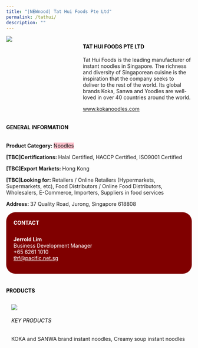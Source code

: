 ```yaml
---
title: "|NEWnood| Tat Hui Foods Pte Ltd"
permalink: /tathui/
description: ""
---
```

<head>
	<div class="flex-paragraph">
		<!--hi there! this is a comment and will provide you with instructional guides-->
		<!--insert booth number here!-->
		<p style="text-transform: uppercase"></p></div>
			<div class="flex-container" style="display: flex; flex-wrap: wrap;">
				<!--insert DOWNLOAD link of company logo between the " marks!-->
			<div class="card sgds" style="flex: 1 1 40%; display: block;"><img src="https://doc-08-3s-docs.googleusercontent.com/docs/securesc/69isnljd6u5lkd2esi0uo09d7a1dfqf2/cepbojqo7r9b94hj11q730cq5dpr2fi2/1676208075000/12105796777324072886/12105796777324072886/1__Glp2NhrKGqKXFGEPHRUs2lb5Nikye9?e=download&ax=AB85Z1AAgbv_RaPQwvxJNJjuuxyWqhrFa_O7Ot6NZZbdScYYlRw3Rx-TC2QAN_mEFaLB2zac9eol1kog48qlG2G0_rqIWmt7iBU3Z9U6cb6z7voMgULKaQnGfArTMqdPeUu61mrrKDeBFldtVw6WYLoi0BxUyIaNHAneoloqc6Jaq3LsyWDtQx4xkoZlXwH9WmKnjQp_N_yHQgK7OdebFFiOJ4W0SmKt5Q0GqpRi3VQtWLTyOxg5437qz_dbNMMYc_waw7-ahbInjPOsQEyLco90CFo_mL1rB91s8Sf_O8WUZ7MiHNA5GcfByrSB1_4ywIgKqgtRDakXVOY_2ZzFR8hLsM5iBuv9RTWjNHRBfwD4ebVV9Jp-XJw1-MBq9ZXJEG4qI8cG4sFh-Hv577XNFHayKQtfcPcpbif55gz8rWeDZYG5LJjB6GeN-bM6mdaCgHGr_MvdqZwTguXcJNeLtD62t0wWkyQIG7p6ZJ7-8vOPstNGryp9zU91YSesZD-NDVsvxtkT8fGNl_FzJWcxNMiwm9zhy4CLtAA0sLG12eIzGDOPW-vDxoqggJQxhvuYSNdfFwirXUXDgWEA8CWgU3PGmchT4ojCmz3OXzh7Kzj7ZLIBbTVeUGArO7EW9Y5lxbxo6msjnDYMEkXFzVvKM-WDMPXP2jgWOZKHFb1eEh6uM5RVtpFXDlKKC3tGSxIWz38ImZBc2A-MpZmTGaHjeYA6j6lMyghxVx1LAwlzAqNN2vQ8IyFLx0wqqaKLu9l_o-d8OXQO15DG1BTooe5nP96Q_6p_YktyFlQ9eaj747Y3dmD31YRhh1UeMnFZ52xd0RL8T_ILb6xHtrsn7pehyHYD4q_Pw6UGrIGJJ8svFlrbNpIPEYfTLNiBi1gaJ03KRl4RKHYCdVaG8a-6JpnJP3wLG6i72bt3_CCTkrE&uuid=46762000-ea22-4cab-90e5-84d6f7239016&authuser=0"></div>
	<div class="card-sgds" style="flex: 1 1 58%; display: block; margin-left: 3px">
		<h4 style="text-transform: uppercase; color: black;"><!--insert the exhibitor's name between the <b> tags here--><b>Tat Hui Foods Pte Ltd</b></h4><!--insert the exhibitor's description between the <p> tags here-->
		<p>Tat Hui Foods is the leading manufacturer of instant noodles in
Singapore. The richness and diversity of Singaporean cuisine is the
inspiration that the company seeks to deliver to the rest of the world.
Its global brands Koka, Sanwa and Yoodles are well-loved in over 40
countries around the world.</p>
		<!--insert the exhibitor's website link, making sure there is "https:// www." present please. make sure the entire https link goes in between the " marks-->
		<p><a href="www.kokanoodles.com" target="_blank"><!--insert the www website link here (no need for https)-->www.kokanoodles.com</a></p>
	</div>
</div>
</head>

<body>
	<h4 style="text-transform: uppercase; color: black;"><b>General Information</b></h4>
		<div class="flex-container" style="display: flex; flex-wrap: wrap;">
			<div class="card sgds" style="flex: 1 1 65%; display: block; align-self: stretch">
			<div class="flex-paragraph">
			<p><b>Product Category: </b><span style=" background-color: pink; border-radius: 10 px;"><!--insert the exhibitor's pdt cat between the <p> tags here-->Noodles</span></p> 
				<p><b>[TBC]Certifications: </b><!--insert all the exhibitor's certifications between the </b> and </p> here-->Halal Certified, HACCP Certified, ISO9001 Certified</p>
			<p><b>[TBC]Export Markets: </b><!--insert all the exhibitor's export markets between the </b> and </p> here-->Hong Kong</p>
			<p style="margin-bottom: 10px;"><b>[TBC]Looking for: </b><!--insert all the exhibitor's potential business partners between the </b> and </p> here-->Retailers / Online Retailers (Hypermarkets, Supermarkets, etc), Food Distributors / Online Food Distributors, Wholesalers, E-Commerce, Importers, Suppliers in food services</p><p><b>Address: </b><!--insert all the exhibitor's address the </b> and </p> here-->37 Quality Road, Jurong, Singapore 618808</p>
			</div>
		</div>
		<div class="card sgds" style="flex: 1 1 35%; padding: 10px; display: block; background-color: maroon; border-radius: 25px; align-self: center;">
		<h4 style="color: white; margin-top: 10px; margin-left: 10px;">CONTACT</h4>
		<div class="flex-paragraph">
			<!--replace with exhibitor's: -->
			<p style="padding: 10px; color: white;"><b><!-- POC name-->Jerrold Lim</b><br><!-- designation-->Business Development Manager<br><!--contact number-->+65 6261 1010<br><!-- for linking purposes, insert their email after "mailto:"...--><a href="mailto:thf@pacific.net.sg" style="color: white;"><!--...and also include the display email before </a> here-->thf@pacific.net.sg</a></p>
		</div>
			</div>
		</div>
	<br>
		<h4 style="text-transform: uppercase; color: black;"><b>products</b></h4>
<div style="display: flex; flex-wrap: wrap;">
  <div class="card sgds" style="flex: 1 1 47%; margin: 10px; display: block;"><!--insert the exhibitor's DOWNLOAD image for product between the " marks here-->
	<div class="flex-image" style="display: block;"><img src="https://doc-0g-3s-docs.googleusercontent.com/docs/securesc/69isnljd6u5lkd2esi0uo09d7a1dfqf2/m2p5dalshfkafpbkac0jcvq563huu6iu/1676208000000/12105796777324072886/12105796777324072886/1qiI22evW1CkRpIqTO_r5dsvSvi7gLRmZ?e=download&ax=AB85Z1DDF4LyHt0xVsCX__PzD5NUdRdzmVKg_mhRudjqeC_PNzrXmqrytFZ69z5c8t6vhvJgtyhpqH4jtixLPv_vp5AF0W5M81t80M4z1YdODXy8Y38fUEOf7GXKhoCpsjwJdjGoNheaybOPxS_U_k2KJSvY9Wmqw5BjY50V5P_YWBTOdZk_fjL4ceU9zgKKsdMzoORru80Ig_yMvn8bTdyXcU8G2sK9jDcQPW5AUiRRC5fVAohqJ3-q2KlBMy_Cn0y6gSYu2SWYCJ0ZJWq3WAkGUTw96auckR4nYhZxU3qG3oLUFkjwFlYZOR4AFZ2r8ReVZVW315E7PWGf9eEDkdUy0DmBx4W794MUgKyhhnWlbUaieikImKkXPBuplsh0jDgyp1pZujgsSHR0aR9EYh2C5YhdWm9ulSpvFDg5IbGR8KfFvohjjU-2e36wpOlIVRM3mSiOOJB9IbzR8W2I7irw_nGyXB0IpeLmZLUhmdvYVMwJGB42dQ5yWx2ij1y7kGCI4WXpcAvT6iFI5hqTZveaSVjWSNabsTbjg2KS5lGtnYMuZvSsAP2tgmfh8iP0c9HGXX4IZlzaJvYT8P7_IKJJIKZadMHj20n5hKjgN-pEVgQv2EcESktJr4C60NQaJ-o-EClTLHTO-8BDZT836mrQvRL7oaS1EQhrE8AK5KFIv9vSRCxYnzEtYCq6mzd_vQjRIYCOORiFl75rWRi5ji625VM6WVj7IKgHNWKkaI8PjygfBgowe1aeKFRjhoK1jZZr3ttMY04brE_ftK1jXP8AhrQgZesowW2ZQK9KLv20KvKLNWdJsiXpHPgKWqaMh0nLYzeT7i5sGDxuSVL8fi_diUcUYGZUhlhnK4pLKjItbNBQLrNUXeJborWsaridoPOfk84-iuL1pbixBYhbLG2XBCur9l0ibj7mA8g&uuid=34c378ed-b806-4c74-bc96-eb0296a2cb11&authuser=0"></div>
	<div class="flex-paragraph">
		<h6 style="text-transform: uppercase; color: black;"><!--insert product name before </h6> and product description after <p>-->Key Products</h6>
KOKA and SANWA brand instant noodles, Creamy soup instant
noodles





</p></div>